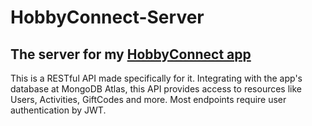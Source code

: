 # HobbyConnect-Server
## The server for my [HobbyConnect app](https://github.com/giladdani/HobbyConnect-Client)
This is a RESTful API made specifically for it.
Integrating with the app's database at MongoDB Atlas, this API provides access to resources like Users, Activities, GiftCodes and more.
Most endpoints require user authentication by JWT.
